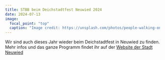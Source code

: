 ```yaml
---
title: STBB beim Deichstadtfest Neuwied 2024
date: 2024-07-13
image:
  focal_point: "top"
  caption: "Image credit: https://unsplash.com/photos/people-walking-on-street-during-daytime-9xsXiWvjnLQ"
---
```


Wir sind auch dieses Jahr wieder beim Deichstadtfest in Neuwied zu finden. Mehr infos und das ganze Programm findet ihr auf der [Website der Stadt Neuwied](https://www.neuwied.de/deichstadtfest)
